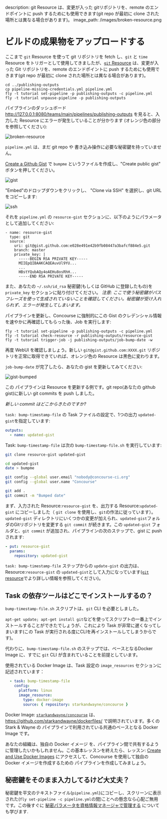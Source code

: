 description: git Resource は、変更が入った gitリポジトリを、remote のエンドポイントに push するためにも使用できます(git repo が最初に clone された場所とは異なる場合があります)。
image_path: /images/broken-resource.png

# ビルドの成果物をアップロードする

ここまで `git` Resource を使って git リポジトリを fetch し、`git` と `time` Resource をトリガーとして使用してきましたが、[`git` Resource](https://github.com/concourse/git-resource) は、変更が入った Git リポジトリを、remote のエンドポイントに push するためにも使用できます(git repo が最初に clone された場所とは異なる場合があります)。

```
cd ../publishing-outputs
cp pipeline-missing-credentials.yml pipeline.yml
fly -t tutorial set-pipeline -p publishing-outputs -c pipeline.yml
fly -t tutorial unpause-pipeline -p publishing-outputs
```

パイプラインのダッシュボード http://127.0.0.1:8080/teams/main/pipelines/publishing-outputs を見ると、入力した Resource にエラーが発生していることが分かります (オレンジ色の部分を参照してください):

![broken-resource](/images/broken-resource.png)

`pipeline.yml` は、まだ git repo や 書き込み操作に必要な秘密鍵を持っていません。

[Create a Github Gist](https://gist.github.com/) で `bumpme` というファイルを作成し、"Create public gist" ボタンを押してください。

![gist](/images/gist.png)

"Embed"のドロップダウンをクリックし、 "Clone via SSH" を選択し、git URL をコピーします:

![ssh](/images/ssh.png)

それを `pipeline.yml` の `resource-gist` セクションに、以下のようにパラメータとして追加してください:

```
- name: resource-gist
  type: git
  source:
    uri: git@gist.github.com:e028e491e42b9fb08447a3bafcf884e5.git
    branch: master
    private_key: |
      -----BEGIN RSA PRIVATE KEY-----
      MIIEpQIBAAKCAQEAuvUl9YU...
      ...
      HBstYQubAQy4oAEHu8osRhH...
      -----END RSA PRIVATE KEY-----
```

また、あなたの `~/.ssh/id_rsa` 秘密鍵(もしくは GitHub に登録したもの)を `private_key` セクションに貼り付けてください。
_注意: ここで使う秘密鍵がパスフレーズを使って生成されていないことを確認してください。秘密鍵が受け入れられず、エラーが発生してしまいます。_

パイプラインを更新し、Concourse に強制的にこの Gist のクレデンシャル情報を速やかに再確認してもらった後、Job を実行します:

```
fly -t tutorial set-pipeline -p publishing-outputs -c pipeline.yml
fly -t tutorial check-resource -r publishing-outputs/resource-gist
fly -t tutorial trigger-job -j publishing-outputs/job-bump-date -w
```

再度 WebUI を確認しましょう。新しい `git@gist.github.com:XXXX.git` リポジトリを正常に取得できていれば、オレンジ色の Resource は黒色に変わります。

`job-bump-date` が完了したら、あなたの gist を更新してみてください:

![gist-bumped](/images/gist-bumped.png)

この パイプラインは Resource を更新する例です。git repo(あなたの github gist)に新しい git commits を push しました。

_新しい commit はどこからきたのですか?_

`task: bump-timestamp-file` の Task ファイルの設定で、1つの出力 `updated-gist`を指定しています:

```yaml
outputs:
  - name: updated-gist
```

Task: `bump-timestamp-file` は次の `bump-timestamp-file.sh` を実行しています:

```bash
git clone resource-gist updated-gist

cd updated-gist
date > bumpme

git config --global user.email "nobody@concourse-ci.org"
git config --global user.name "Concourse"

git add .
git commit -m "Bumped date"
```

まず、入力された Resource:`resource-gist` を、出力する Resource:`updated-gist` にコピーしました（ `git clone` を使用し、`git`の作法に従っています）。 `updated-gist` ディレクトリにいくつかの変更が加えられ、`updated-gist`フォルダのGitリポジトリを変更する `git commit` が続きます。この `updated-gist` フォルダと、`git commit` が追加され、パイプラインの次のステップで、gist に push されます:

```yaml
- put: resource-gist
  params:
    repository: updated-gist
```

`task: bump-timestamp-file` ステップからの `update-gist` の出力は、Resource:`resource-gist` の `updated-gist`として入力になっています([`git` resource](https://github.com/concourse/git-resource)でより詳しい情報を参照してください)。

## Task の依存ツールはどこでインストールするの？

`bump-timestamp-file.sh` スクリプトは、`git` CLI を必要としました。

`apt-get update; apt-get install git`などを使ってスクリプトの一番上でインストールすることができたでしょうが、これにより Task が非常に遅くなってしまいます(この Task が実行される度にCLIを再インストールしてしまうからです)。

代わりに、`bump-timestamp-file.sh` のステップでは、ベースとなるDocker Image に、すでに `git` CLI が含まれていることを前提としています。

使用されている Docker Image は、Task 設定の `image_resources` セクションに記述されています：

```yaml
  - task: bump-timestamp-file
    config:
      platform: linux
      image_resource:
        type: docker-image
        source: { repository: starkandwayne/concourse }
```

Docker Image: [`starkandwayne/concourse`](https://hub.docker.com/r/starkandwayne/concourse) は、https://github.com/starkandwayne/dockerfiles/ で説明されています。多くの Stark & Wayne の パイプラインで利用されている共通のベースとなる Docker Image です。

あなたの組織は、独自の Docker イメージ を、パイプライン間で共有するように管理したいかもしれません。この基本レッスンを終えたら、レッスン: [Create and Use Docker Images](../miscellaneous/docker-images.md) にアクセスして、Concourse を使用して独自の Docker イメージを作成するための パイプラインを作成してみましょう。

## 秘密鍵をそのまま入力してるけど大丈夫？

秘密鍵を平文のテキストファイル(`pipeline.yml`)にコピーし、スクリーンに表示された(`fly set-pipeline -c pipeline.yml`の間)ことへの懸念なら心配ご無用です。この後すぐに [秘密パラメータを資格情報マネージャで管理する](secret-parameters.md) についても学びます.
